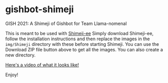 # gishbot-shimeji
GISH 2021: A Shimeji of Gishbot for Team Llama-nomenal

This is meant to be used with [Shimeji-ee](https://kilkakon.com/shimeji/)
Simply download Shimeji-ee, follow the installation instructions and then replace the images in the `img/Shimeji` directory with these before starting Shimeji. You can use the Download ZIP file button above to get all the images. You can also create a new directory.

[Here's a video of what it looks like!](https://www.youtube.com/watch?v=D552eFY9dwY)

Enjoy!
